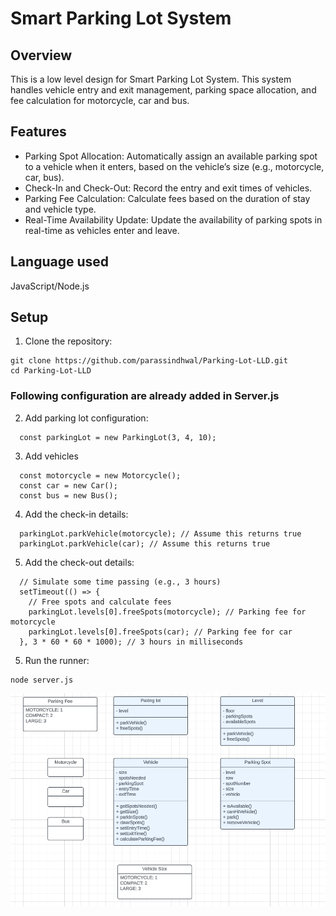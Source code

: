 # Smart Parking Lot System

## Overview

This is a low level design for Smart Parking Lot System. This system handles vehicle entry and exit management, parking space allocation, and fee calculation for motorcycle, car and bus.

## Features

- Parking Spot Allocation: Automatically assign an available parking spot to a vehicle when it enters, based on the vehicle’s size (e.g., motorcycle, car, bus).
- Check-In and Check-Out: Record the entry and exit times of vehicles.
- Parking Fee Calculation: Calculate fees based on the duration of stay and vehicle type.
- Real-Time Availability Update: Update the availability of parking spots in real-time as vehicles enter and leave.


## Language used
JavaScript/Node.js

## Setup

1. Clone the repository:

```
git clone https://github.com/parassindhwal/Parking-Lot-LLD.git
cd Parking-Lot-LLD
```

### Following configuration are already added in Server.js
2. Add parking lot configuration:

```
  const parkingLot = new ParkingLot(3, 4, 10);

```

3. Add vehicles

```
  const motorcycle = new Motorcycle();
  const car = new Car();
  const bus = new Bus();
```

4. Add the check-in details:

```
  parkingLot.parkVehicle(motorcycle); // Assume this returns true
  parkingLot.parkVehicle(car); // Assume this returns true
```

5. Add the check-out details:

```
  // Simulate some time passing (e.g., 3 hours)
  setTimeout(() => {
    // Free spots and calculate fees
    parkingLot.levels[0].freeSpots(motorcycle); // Parking fee for motorcycle
    parkingLot.levels[0].freeSpots(car); // Parking fee for car
  }, 3 * 60 * 60 * 1000); // 3 hours in milliseconds
```

5. Run the runner:

```
node server.js
```
<img src="./ClassDiagram.png" width="730">
